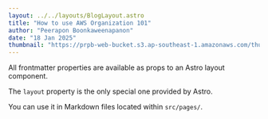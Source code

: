 ```yaml
---
layout: ../../layouts/BlogLayout.astro
title: "How to use AWS Organization 101"
author: "Peerapon Boonkaweenapanon"
date: "18 Jan 2025"
thumbnail: "https://prpb-web-bucket.s3.ap-southeast-1.amazonaws.com/thumbnail.png"
---
```


All frontmatter properties are available as props to an Astro layout component.

The `layout` property is the only special one provided by Astro.

You can use it in Markdown files located within `src/pages/`.
